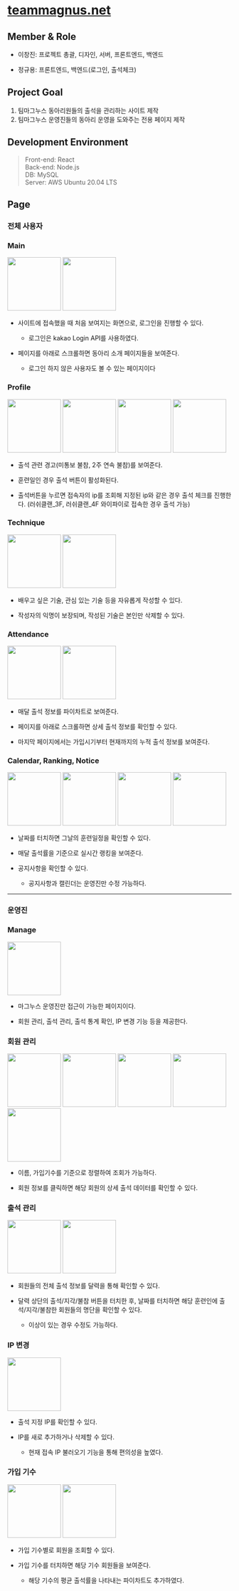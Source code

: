 # [teammagnus.net](https://teammagnus.net)
 

## Member & Role
* 이창진: 프로젝트 총괄, 디자인, 서버, 프론트엔드, 백엔드

* 정규용: 프론트엔드, 백엔드(로그인, 출석체크)

## Project Goal
1. 팀마그누스 동아리원들의 출석을 관리하는 사이트 제작
2. 팀마그누스 운영진들의 동아리 운영을 도와주는 전용 페이지 제작

## Development Environment
>Front-end: React<br/>
>Back-end: Node.js<br/>
>DB: MySQL<br/>
>Server: AWS Ubuntu 20.04 LTS

## Page

### 전체 사용자

### Main
<div>
<img width="120px" src="https://user-images.githubusercontent.com/84197474/207038766-229a5bce-65b0-4156-b471-47131b6083c3.jpg">
<img width="120px" src="https://user-images.githubusercontent.com/84197474/207038837-98424f45-1b80-49c3-a556-68497d6e0b1f.jpg">
<div>

* 사이트에 접속했을 때 처음 보여지는 화면으로, 로그인을 진행할 수 있다.
  * 로그인은 kakao Login API를 사용하였다.

* 페이지를 아래로 스크롤하면 동아리 소개 페이지들을 보여준다.
  * 로그인 하지 않은 사용자도 볼 수 있는 페이지이다



### Profile
<div>
<img width="120px" src="https://user-images.githubusercontent.com/84197474/207039005-fca3446f-e372-4c20-8915-44d39812da2b.jpg">
<img width="120px" src="https://user-images.githubusercontent.com/84197474/207039010-943f91a0-5ef1-49da-8dfe-4e8d5230c3e0.jpg">
<img width="120px" src="https://user-images.githubusercontent.com/84197474/207039023-c3744733-2cbb-4bc3-85f2-ac848145d11a.jpg">
<img width="120px" src="https://user-images.githubusercontent.com/84197474/207039152-0866347d-75f9-4237-aa7e-d957b3d3e7b9.jpg">
<div>

* 출석 관련 경고(미통보 불참, 2주 연속 불참)를 보여준다.

* 훈련일인 경우 출석 버튼이 활성화된다.

* 출석버튼을 누르면 접속자의 ip를 조회해 지정된 ip와 같은 경우 출석 체크를 진행한다. (러쉬클랜_3F, 러쉬클랜_4F 와이파이로 접속한 경우 출석 가능)



### Technique
<div>
<img width="120px" src="https://user-images.githubusercontent.com/84197474/207044188-faaf4628-f747-4486-a702-fcd2eb6799cb.jpg">
<img width="120px" src="https://user-images.githubusercontent.com/84197474/207044193-d2f2f32c-fe22-4011-8324-920a34aef2b0.jpg">
<div>

* 배우고 싶은 기술, 관심 있는 기술 등을 자유롭게 작성할 수 있다.

* 작성자의 익명이 보장되며, 작성된 기술은 본인만 삭제할 수 있다.



### Attendance
<div>
<img width="120px" src="https://user-images.githubusercontent.com/84197474/207039370-fff0aaa3-bd2b-4cd5-b4bc-408f0906b741.jpg">
<img width="120px" src="https://user-images.githubusercontent.com/84197474/207039380-29eef592-b718-4418-96b8-075c338ed93a.jpg">
<div>

* 매달 출석 정보를 파이차트로 보여준다.

* 페이지를 아래로 스크롤하면 상세 출석 정보를 확인할 수 있다.

* 마지막 페이지에서는 가입시기부터 현재까지의 누적 출석 정보를 보여준다.



### Calendar, Ranking, Notice
<div>
<img width="120px" src="https://user-images.githubusercontent.com/84197474/207039533-05abfe83-089d-4f66-9b54-f2c693eaa2c1.jpg">
<img width="120px" src="https://user-images.githubusercontent.com/84197474/207039541-e1a82c08-b7a3-497c-a1d7-6577ee7f4aad.jpg">
<img width="120px" src="https://user-images.githubusercontent.com/84197474/207039544-0911b2a3-1f2d-4b42-9466-dd940f124731.jpg">
<img width="120px" src="https://user-images.githubusercontent.com/84197474/207039555-bc88fe36-8c61-4441-a82a-7db4a455d202.jpg">
<div>

* 날짜를 터치하면 그날의 훈련일정을 확인할 수 있다.

* 매달 출석률을 기준으로 실시간 랭킹을 보여준다.

* 공지사항을 확인할 수 있다. 
	* 공지사항과 캘린더는 운영진만 수정 가능하다.


---

### 운영진

### Manage
<div>
<img width="120px" src="https://user-images.githubusercontent.com/84197474/207039704-2470cf20-ad07-4867-b336-ada1d4c17fdc.jpg">
<div>

* 마그누스 운영진만 접근이 가능한 페이지이다.

* 회원 관리, 출석 관리, 출석 통계 확인, IP 변경 기능 등을 제공한다. 



### 회원 관리
<div>
<img width="120px" src="https://user-images.githubusercontent.com/84197474/207039768-3a412ef3-cb7e-4f2c-9f6b-860a02a78111.jpg">
<img width="120px" src="https://user-images.githubusercontent.com/84197474/207039775-d287ed9f-6b33-42b0-b2cb-c477deb8c10f.jpg">
<img width="120px" src="https://user-images.githubusercontent.com/84197474/207039778-366ee054-6be5-43a6-b073-c594920cf3d5.jpg">
<img width="120px" src="https://user-images.githubusercontent.com/84197474/207039780-1d6a66f1-0e53-4058-b44f-bfcedd01871b.jpg">
<img width="120px" src="https://user-images.githubusercontent.com/84197474/198351293-d51e84d3-8d1b-4d79-96d7-898a63be34bc.png">
<div>

* 이름, 가입기수를 기준으로 정렬하여 조회가 가능하다.

* 회원 정보를 클릭하면 해당 회원의 상세 출석 데이터를 확인할 수 있다.



### 출석 관리
<div>
<img width="120px" src="https://user-images.githubusercontent.com/84197474/207368198-fc847f29-7adb-4bc2-8a3c-621287a74d99.jpg">
<img width="120px" src="https://user-images.githubusercontent.com/84197474/207368209-e4dea165-5e6e-4238-b023-4d0f70c8507f.jpg">
<div>

* 회원들의 전체 출석 정보를 달력을 통해 확인할 수 있다.

* 달력 상단의 출석/지각/불참 버튼을 터치한 후, 날짜를 터치하면 해당 훈련인에 출석/지각/불참한 회원들의 명단을 확인할 수 있다.
	* 이상이 있는 경우 수정도 가능하다.



### IP 변경
<div>
<img width="120px" src="https://user-images.githubusercontent.com/84197474/207040134-fbf01b3b-cec5-4210-8d10-5dd539bb6b98.jpg">
<div>

* 출석 지정 IP를 확인할 수 있다. 

* IP를 새로 추가하거나 삭제할 수 있다.
	* 현재 접속 IP 불러오기 기능을 통해 편의성을 높였다.


### 가입 기수
<div>
<img width="120px" src="https://user-images.githubusercontent.com/84197474/207040192-aaad3883-4ad9-41a2-a9c5-2f9e984fd6e0.jpg">
<img width="120px" src="https://user-images.githubusercontent.com/84197474/207040208-cf7d842c-b624-4b01-9246-6ac7facf9883.jpg">
<div>

* 가입 기수별로 회원을 조회할 수 있다. 

* 가입 기수를 터치하면 해당 기수 회원들을 보여준다.
	* 해당 기수의 평균 출석률을 나타내는 파이차트도 추가하였다.


